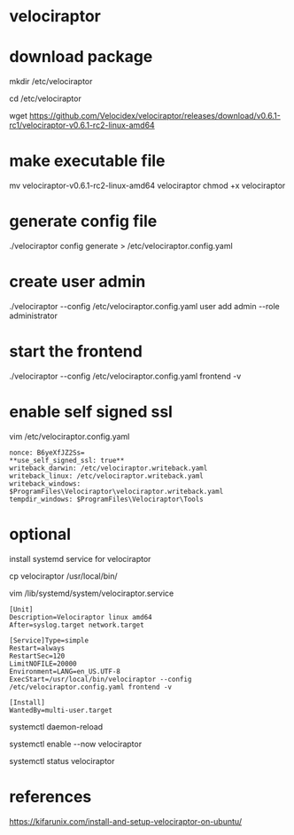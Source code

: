 # velociraptor

# download package
mkdir /etc/velociraptor

cd /etc/velociraptor

wget https://github.com/Velocidex/velociraptor/releases/download/v0.6.1-rc1/velociraptor-v0.6.1-rc2-linux-amd64

# make executable file
mv velociraptor-v0.6.1-rc2-linux-amd64 velociraptor
chmod +x velociraptor

# generate config file
./velociraptor config generate > /etc/velociraptor.config.yaml

# create user admin
./velociraptor --config /etc/velociraptor.config.yaml user add admin --role administrator

# start the frontend
./velociraptor --config /etc/velociraptor.config.yaml frontend -v

# enable self signed ssl
vim /etc/velociraptor.config.yaml

    nonce: B6yeXfJZ2Ss=
    **use_self_signed_ssl: true**
    writeback_darwin: /etc/velociraptor.writeback.yaml
    writeback_linux: /etc/velociraptor.writeback.yaml
    writeback_windows: $ProgramFiles\Velociraptor\velociraptor.writeback.yaml
    tempdir_windows: $ProgramFiles\Velociraptor\Tools


# optional
install systemd service for velociraptor

cp velociraptor /usr/local/bin/

vim /lib/systemd/system/velociraptor.service

    [Unit]
    Description=Velociraptor linux amd64
    After=syslog.target network.target
    
    [Service]Type=simple
    Restart=always
    RestartSec=120
    LimitNOFILE=20000
    Environment=LANG=en_US.UTF-8
    ExecStart=/usr/local/bin/velociraptor --config /etc/velociraptor.config.yaml frontend -v

    [Install]
    WantedBy=multi-user.target




systemctl daemon-reload

systemctl enable --now velociraptor 

systemctl status velociraptor

# references
https://kifarunix.com/install-and-setup-velociraptor-on-ubuntu/
